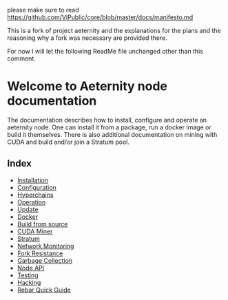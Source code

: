 please make sure to read https://github.com/ViPublic/core/blob/master/docs/manifesto.md

This is a fork of project aeternity and the explanations for the plans and the reasoning why a fork was necessary are provided there.

For now I will let the following ReadMe file unchanged other than this comment.



# Welcome to Aeternity node documentation

The documentation describes how to install, configure and operate an aeternity node.
One can install it from a package, run a docker image or build it themselves.
There is also additional documentation on mining with CUDA and build and/or join a Stratum pool.

## Index

- [Installation](installation.md)
- [Configuration](configuration.md)
- [Hyperchains](hyperchains.md)
- [Operation](operation.md)
- [Update](update.md)
- [Docker](docker.md)
- [Build from source](build.md)
- [CUDA Miner](cuda-miner.md)
- [Stratum](stratum.md)
- [Network Monitoring](monitoring.md)
- [Fork Resistance](fork-resistance.md)
- [Garbage Collection](garbage-collection.md)
- [Node API](api.md)
- [Testing](testing.md)
- [Hacking](hacking.md)
- [Rebar Quick Guide](rebar.md)
